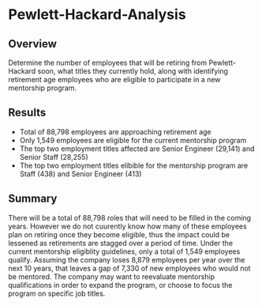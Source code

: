 # Pewlett-Hackard-Analysis

## Overview 
Determine the number of employees that will be retiring from Pewlett-Hackard soon, what titles they currently hold, along with identifying retirement age employees who are eligible to participate in a new mentorship program. 


## Results
- Total of 88,798 employees are approaching retirement age
- Only 1,549 employees are eligible for the current mentorship program
- The top two employment titles affected are Senior Engineer (29,141) and Senior Staff (28,255)
- The top two employment titles elibible for the mentorship program are Staff (438) and Senior Engineer (413)


## Summary 
There will be a total of 88,798 roles that will need to be filled in the coming years. However we do not cuurently know how many of these employees plan on retiring once they become eligible, thus the impact could be lessened as retirements are stagged over a period of time. Under the current mentorship eligiblity guidelines, only a total of 1,549 employees qualify. Assuming the company loses 8,879 employees per year over the next 10 years, that leaves a gap of 7,330 of new employees who would not be mentored. The company may want to reevaluate mentorship qualifications in order to expand the program, or choose to focus the program on specific job titles. 
